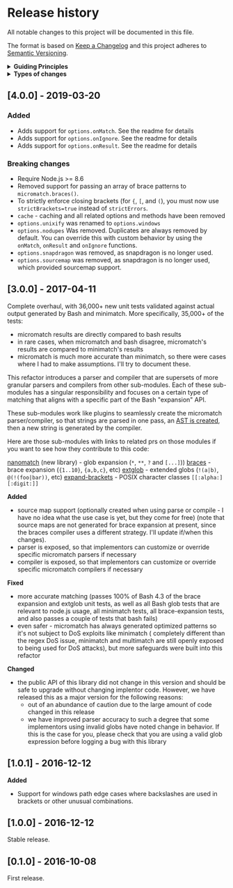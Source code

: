 # Release history

All notable changes to this project will be documented in this file.

The format is based on [Keep a Changelog](http://keepachangelog.com/en/1.0.0/)
and this project adheres to [Semantic Versioning](http://semver.org/spec/v2.0.0.html).

<details>
  <summary><strong>Guiding Principles</strong></summary>

- Changelogs are for humans, not machines.
- There should be an entry for every single version.
- The same types of changes should be grouped.
- Versions and sections should be linkable.
- The latest version comes first.
- The release date of each versions is displayed.
- Mention whether you follow Semantic Versioning.

</details>

<details>
  <summary><strong>Types of changes</strong></summary>

Changelog entries are classified using the following labels _(from [keep-a-changelog](http://keepachangelog.com/)_):

- `Added` for new features.
- `Changed` for changes in existing functionality.
- `Deprecated` for soon-to-be removed features.
- `Removed` for now removed features.
- `Fixed` for any bug fixes.
- `Security` in case of vulnerabilities.

</details>

## [4.0.0] - 2019-03-20

### Added

- Adds support for `options.onMatch`. See the readme for details
- Adds support for `options.onIgnore`. See the readme for details
- Adds support for `options.onResult`. See the readme for details

### Breaking changes

- Require Node.js >= 8.6
- Removed support for passing an array of brace patterns to `micromatch.braces()`.
- To strictly enforce closing brackets (for `{`, `[`, and `(`), you must now use `strictBrackets=true` instead
  of `strictErrors`.
- `cache` - caching and all related options and methods have been removed
- `options.unixify` was renamed to `options.windows`
- `options.nodupes` Was removed. Duplicates are always removed by default. You can override this with custom behavior by
  using the `onMatch`, `onResult` and `onIgnore` functions.
- `options.snapdragon` was removed, as snapdragon is no longer used.
- `options.sourcemap` was removed, as snapdragon is no longer used, which provided sourcemap support.

## [3.0.0] - 2017-04-11

Complete overhaul, with 36,000+ new unit tests validated against actual output generated by Bash and minimatch. More
specifically, 35,000+ of the tests:

- micromatch results are directly compared to bash results
- in rare cases, when micromatch and bash disagree, micromatch's results are compared to minimatch's results
- micromatch is much more accurate than minimatch, so there were cases where I had to make assumptions. I'll try to
  document these.

This refactor introduces a parser and compiler that are supersets of more granular parsers and compilers from other
sub-modules. Each of these sub-modules has a singular responsibility and focuses on a certain type of matching that
aligns with a specific part of the Bash "expansion" API.

These sub-modules work like plugins to seamlessly create the micromatch parser/compiler, so that strings are parsed in
one pass, an [AST is created](https://gist.github.com/jonschlinkert/099c8914f56529f75bc757cc9e5e8e2a), then a new string
is generated by the compiler.

Here are those sub-modules with links to related prs on those modules if you want to see how they contribute to this
code:

[nanomatch](https://github.com/jonschlinkert/nanomatch) (new library) - glob expansion (`*`, `**`, `?` and `[...]`))
[braces](https://github.com/jonschlinkert/braces/pull/10) - brace expansion (`{1..10}`, `{a,b,c}`, etc)
[extglob](https://github.com/jonschlinkert/extglob/pull/5) - extended globs (`!(a|b)`, `@(!(foo|bar))`, etc)
[expand-brackets](https://github.com/jonschlinkert/expand-brackets/pull/5) - POSIX character
classes `[[:alpha:][:digit:]]`

**Added**

- source map support (optionally created when using parse or compile - I have no idea what the use case is yet, but they
  come for free) (note that source maps are not generated for brace expansion at present, since the braces compiler uses
  a different strategy. I'll update if/when this changes).
- parser is exposed, so that implementors can customize or override specific micromatch parsers if necessary
- compiler is exposed, so that implementors can customize or override specific micromatch compilers if necessary

**Fixed**

- more accurate matching (passes 100% of Bash 4.3 of the brace expansion and extglob unit tests, as well as all Bash
  glob tests that are relevant to node.js usage, all minimatch tests, all brace-expansion tests, and also passes a
  couple of tests that bash fails)
- even safer - micromatch has always generated optimized patterns so it's not subject to DoS exploits like minimatch (
  completely different than the regex DoS issue, minimatch and multimatch are still openly exposed to being used for DoS
  attacks), but more safeguards were built into this refactor

**Changed**

- the public API of this library did not change in this version and should be safe to upgrade without changing implentor
  code. However, we have released this as a major version for the following reasons:
    - out of an abundance of caution due to the large amount of code changed in this release
    - we have improved parser accuracy to such a degree that some implementors using invalid globs have noted change in
      behavior. If this is the case for you, please check that you are using a valid glob expression before logging a
      bug with this library

## [1.0.1] - 2016-12-12

**Added**

- Support for windows path edge cases where backslashes are used in brackets or other unusual combinations.

## [1.0.0] - 2016-12-12

Stable release.

## [0.1.0] - 2016-10-08

First release.


[Unreleased]: https://github.com/jonschlinkert/micromatch/compare/0.1.0...HEAD

[0.2.0]: https://github.com/jonschlinkert/micromatch/compare/0.1.0...0.2.0

[keep-a-changelog]: https://github.com/olivierlacan/keep-a-changelog
